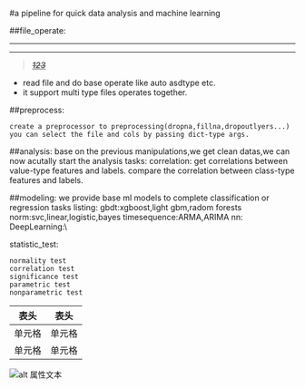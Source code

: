 #a pipeline for quick data analysis and machine learning

##file_operate:

***
--------
> <u>__*~~123~~*__</u>

* read file and do base operate like auto asdtype etc.
* it support multi type files operates together.

##preprocess:

    create a preprocessor to preprocessing(dropna,fillna,dropoutlyers...)
    you can select the file and cols by passing dict-type args.
##analysis:
    base on the previous manipulations,we get clean datas,we can now acutally start the analysis tasks:
    correlation:
        get correlations between value-type features and labels. 
        compare the correlation between class-type features and labels.
        

##modeling:
    we provide base ml models to complete classification or regression tasks
    listing:
        gbdt:xgboost,light gbm,radom forests
        norm:svc,linear,logistic,bayes
        timesequence:ARMA,ARIMA
        nn:
        DeepLearning:\

statistic_test:

[//]: # (    [test func]&#40;https://blog.csdn.net/weixin_46271668/article/details/123981051&#41;)

    normality test
    correlation test
    significance test
    parametric test
    nonparametric test

|  表头   | 表头  |
|  ----  | ----  |
| 单元格  | 单元格 |
| 单元格  | 单元格 |
![alt 属性文本](C:\Users\23920\Desktop\avatar.jpg)